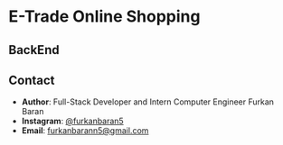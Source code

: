 
# E-Trade Online Shopping

## BackEnd

## Contact
- **Author**: Full-Stack Developer and Intern Computer Engineer Furkan Baran
- **Instagram**: [@furkanbaran5](https://www.instagram.com/furkanbaran5)
- **Email**: [furkanbarann5@gmail.com](mailto:furkanbarann5@gmail.com)
